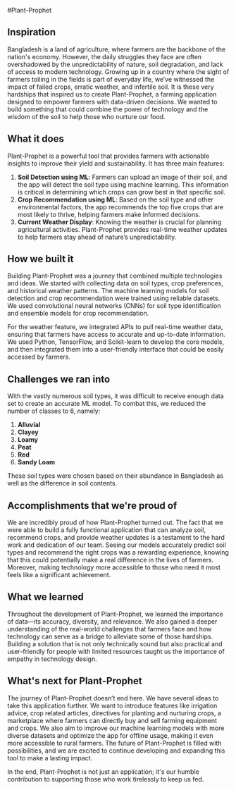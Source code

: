 #Plant-Prophet

## Inspiration
Bangladesh is a land of agriculture, where farmers are the backbone of the nation's economy. However, the daily struggles they face are often overshadowed by the unpredictability of nature, soil degradation, and lack of access to modern technology. Growing up in a country where the sight of farmers toiling in the fields is part of everyday life, we’ve witnessed the impact of failed crops, erratic weather, and infertile soil. It is these very hardships that inspired us to create Plant-Prophet, a farming application designed to empower farmers with data-driven decisions. We wanted to build something that could combine the power of technology and the wisdom of the soil to help those who nurture our food.

## What it does
Plant-Prophet is a powerful tool that provides farmers with actionable insights to improve their yield and sustainability. It has three main features:

1. **Soil Detection using ML**: Farmers can upload an image of their soil, and the app will detect the soil type using machine learning. This information is critical in determining which crops can grow best in that specific soil.
2. **Crop Recommendation using ML**: Based on the soil type and other environmental factors, the app recommends the top five crops that are most likely to thrive, helping farmers make informed decisions.
3. **Current Weather Display**: Knowing the weather is crucial for planning agricultural activities. Plant-Prophet provides real-time weather updates to help farmers stay ahead of nature’s unpredictability.

## How we built it
Building Plant-Prophet was a journey that combined multiple technologies and ideas. We started with collecting data on soil types, crop preferences, and historical weather patterns. The machine learning models for soil detection and crop recommendation were trained using reliable datasets. We used convolutional neural networks (CNNs) for soil type identification and ensemble models for crop recommendation.

For the weather feature, we integrated APIs to pull real-time weather data, ensuring that farmers have access to accurate and up-to-date information. We used Python, TensorFlow, and Scikit-learn to develop the core models, and then integrated them into a user-friendly interface that could be easily accessed by farmers.

## Challenges we ran into
With the vastly numerous soil types, it was difficult to receive enough data set to create an accurate ML model. To combat this, we reduced the number of classes to 6, namely:
1. **Alluvial**
2. **Clayey**
3. **Loamy**
4. **Peat**
5. **Red**
6. **Sandy Loam**

These soil types were chosen based on their abundance in Bangladesh as well as the difference in soil contents. 

## Accomplishments that we're proud of
We are incredibly proud of how Plant-Prophet turned out. The fact that we were able to build a fully functional application that can analyze soil, recommend crops, and provide weather updates is a testament to the hard work and dedication of our team. Seeing our models accurately predict soil types and recommend the right crops was a rewarding experience, knowing that this could potentially make a real difference in the lives of farmers. Moreover, making technology more accessible to those who need it most feels like a significant achievement.

## What we learned
Throughout the development of Plant-Prophet, we learned the importance of data—its accuracy, diversity, and relevance. We also gained a deeper understanding of the real-world challenges that farmers face and how technology can serve as a bridge to alleviate some of those hardships. Building a solution that is not only technically sound but also practical and user-friendly for people with limited resources taught us the importance of empathy in technology design.

## What's next for Plant-Prophet
The journey of Plant-Prophet doesn’t end here. We have several ideas to take this application further. We want to introduce features like irrigation advice, crop related articles, directives for planting and nurturing crops, a marketplace where farmers can directly buy and sell farming equipment and crops. We also aim to improve our machine learning models with more diverse datasets and optimize the app for offline usage, making it even more accessible to rural farmers. The future of Plant-Prophet is filled with possibilities, and we are excited to continue developing and expanding this tool to make a lasting impact.

In the end, Plant-Prophet is not just an application; it's our humble contribution to supporting those who work tirelessly to keep us fed.
